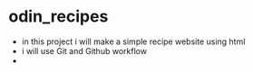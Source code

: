# odin_recipes

- in this project i will make a simple recipe website using html
- i will use Git and Github workflow
- 
